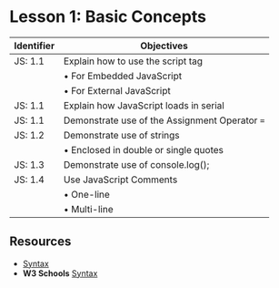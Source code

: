 # Lesson 1: Basic Concepts

Identifier   | Objectives
-------------|------------
JS: 1.1      | Explain how to use the script tag
             | &bull; For Embedded JavaScript
             | &bull; For External JavaScript
JS: 1.1      | Explain how JavaScript loads in serial
JS: 1.1      | Demonstrate use of the Assignment Operator `=`
JS: 1.2      | Demonstrate use of strings
             | &bull; Enclosed in double or single quotes
JS: 1.3      | Demonstrate use of console.log();
JS: 1.4      | Use JavaScript Comments
             | &bull; One-line
             | &bull; Multi-line

## Resources

- [Syntax](http://www.tutorialspoint.com/javascript/javascript_syntax.htm)
- __W3 Schools__ [Syntax](http://www.w3schools.com/js/js_syntax.asp)
